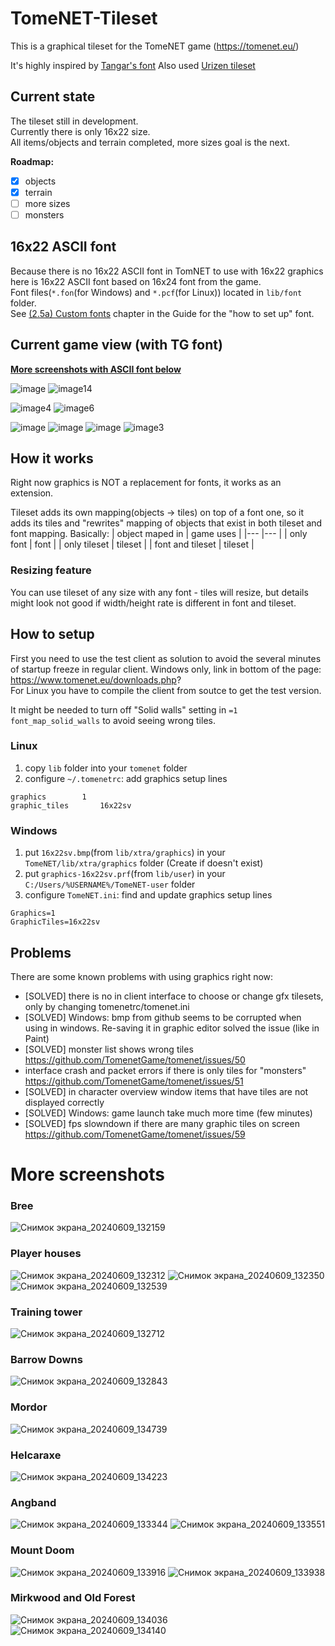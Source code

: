# TomeNET-Tileset

This is a graphical tileset for the TomeNET game (https://tomenet.eu/)

It's highly inspired by [Tangar's font](https://igroglaz.com/en/t/tileset) 
Also used [Urizen tileset](https://vurmux.itch.io/urizen-onebit-tileset)

## Current state

The tileset still in development.  
Currently there is only 16x22 size.  
All items/objects and terrain completed, more sizes goal is the next.

**Roadmap:**
- [x] objects
- [x] terrain
- [ ] more sizes
- [ ] monsters

## 16x22 ASCII font

Because there is no 16x22 ASCII font in TomNET to use with 16x22 graphics here is 16x22 ASCII font based on 16x24 font from the game.  
Font files(`*.fon`(for Windows) and `*.pcf`(for Linux)) located in `lib/font` folder.  
See [(2.5a) Custom fonts](https://www.tomenet.eu/guide.php?chapter=2.5a) chapter in the Guide for the "how to set up" font.  

## Current game view (with TG font)

**[More screenshots with ASCII font below](#more-screenshots)**

![image](https://github.com/EvgenijK/TomeNET-Tileset/assets/8179946/faf02db6-b696-45da-9ac8-9a275c831904)
![image14](https://github.com/EvgenijK/TomeNET-Tileset/assets/8179946/4f590da0-66fa-4479-bf87-06d1a693b42e)

![image4](https://github.com/EvgenijK/TomeNET-Tileset/assets/8179946/784f6ff1-e453-4c96-bcdc-2962fd2f3af3)
![image6](https://github.com/EvgenijK/TomeNET-Tileset/assets/8179946/68555195-cdaa-4e93-a4ec-7e0578bed106)

![image](https://github.com/EvgenijK/TomeNET-Tileset/assets/8179946/627d8aee-6d76-44a3-bc91-a039005cd1a5)
![image](https://github.com/EvgenijK/TomeNET-Tileset/assets/8179946/12a6f97a-3d10-455d-96cb-71b609ffdf78)
![image](https://github.com/EvgenijK/TomeNET-Tileset/assets/8179946/85b4b989-818b-4223-a7c4-64137b0e30a0)
![image3](https://github.com/EvgenijK/TomeNET-Tileset/assets/8179946/50b84d68-398a-4b58-96cc-297b10003bd9)

## How it works

Right now graphics is NOT a replacement for fonts, it works as an extension.  

Tileset adds its own mapping(objects -> tiles) on top of a font one, so it adds its tiles and "rewrites" mapping of objects that exist in both tileset and font mapping. Basically:
| object maped in  | game uses |
|---               |---        |
| only font        | font      |
| only tileset     | tileset    |
| font and tileset | tileset   |

### Resizing feature  
You can use tileset of any size with any font - tiles will resize, but details might look not good if width/height rate is different in font and tileset.


## How to setup

First you need to use the test client as solution to avoid the several minutes of startup freeze in regular client.
Windows only, link in bottom of the page: https://www.tomenet.eu/downloads.php?  
For Linux you have to compile the client from soutce to get the test version.

It might be needed to turn off "Solid walls" setting in `=1 font_map_solid_walls` to avoid seeing wrong tiles.

### Linux 

1) copy `lib` folder into your `tomenet` folder
2) configure `~/.tomenetrc`: add graphics setup lines
```
graphics		1
graphic_tiles		16x22sv
```

### Windows
1) put `16x22sv.bmp`(from `lib/xtra/graphics`) in your `TomeNET/lib/xtra/graphics` folder (Create if doesn't exist) 
2) put `graphics-16x22sv.prf`(from `lib/user`) in your `C:/Users/%USERNAME%/TomeNET-user` folder
3) configure `TomeNET.ini`: find and update graphics setup lines
```
Graphics=1
GraphicTiles=16x22sv
```

## Problems

There are some known problems with using graphics right now:
- [SOLVED] there is no in client interface to choose or change gfx tilesets, only by changing tomenetrc/tomenet.ini
- [SOLVED] Windows: bmp from github seems to be corrupted when using in windows. Re-saving it in graphic editor solved the issue (like in Paint)
- [SOLVED] monster list shows wrong tiles https://github.com/TomenetGame/tomenet/issues/50
- interface crash and packet errors if there is only tiles for "monsters" https://github.com/TomenetGame/tomenet/issues/51
- [SOLVED] in character overview window items that have tiles are not displayed correctly
- [SOLVED] Windows: game launch take much more time (few minutes)
- [SOLVED] fps slowndown if there are many graphic tiles on screen https://github.com/TomenetGame/tomenet/issues/59

# More screenshots

### Bree
![Снимок экрана_20240609_132159](https://github.com/EvgenijK/TomeNET-Tileset/assets/8179946/b6bddbfa-f83c-4d2a-a3d6-358ba1216e47)

### Player houses
![Снимок экрана_20240609_132312](https://github.com/EvgenijK/TomeNET-Tileset/assets/8179946/a22a2740-2df1-4e05-be90-c3f67246f02f)
![Снимок экрана_20240609_132350](https://github.com/EvgenijK/TomeNET-Tileset/assets/8179946/89b8fa4e-eb55-4e66-9c1d-5391e8a28dd6)
![Снимок экрана_20240609_132539](https://github.com/EvgenijK/TomeNET-Tileset/assets/8179946/518643b0-3201-4701-be4a-f23e20d6e609)

### Training tower
![Снимок экрана_20240609_132712](https://github.com/EvgenijK/TomeNET-Tileset/assets/8179946/bba5e165-ce40-4bac-8bc8-9ecb51bff2a9)

### Barrow Downs
![Снимок экрана_20240609_132843](https://github.com/EvgenijK/TomeNET-Tileset/assets/8179946/cd111840-6f16-4f83-9fa3-06d2ff4aed41)

### Mordor
![Снимок экрана_20240609_134739](https://github.com/EvgenijK/TomeNET-Tileset/assets/8179946/f6ca0303-4d40-42e4-a5bf-b87b37e2a36a)

### Helcaraxe
![Снимок экрана_20240609_134223](https://github.com/EvgenijK/TomeNET-Tileset/assets/8179946/48897eee-ae21-4b1e-83fa-6361c7dfe2fd)

### Angband
![Снимок экрана_20240609_133344](https://github.com/EvgenijK/TomeNET-Tileset/assets/8179946/bda99f50-3da1-4ff1-9dd3-5791e50bf6dc)
![Снимок экрана_20240609_133551](https://github.com/EvgenijK/TomeNET-Tileset/assets/8179946/5636d81b-36e5-4591-a4ba-f829c957e68a)

### Mount Doom
![Снимок экрана_20240609_133916](https://github.com/EvgenijK/TomeNET-Tileset/assets/8179946/36005528-504b-4eae-bd8e-9f696ff43f4b)
![Снимок экрана_20240609_133938](https://github.com/EvgenijK/TomeNET-Tileset/assets/8179946/17572882-4ca4-4b19-b141-c81017f89c81)

### Mirkwood and Old Forest
![Снимок экрана_20240609_134036](https://github.com/EvgenijK/TomeNET-Tileset/assets/8179946/a36fc831-6b13-408b-8b42-a3df313ecf77)
![Снимок экрана_20240609_134140](https://github.com/EvgenijK/TomeNET-Tileset/assets/8179946/a175b384-3ba4-47b9-8bf4-34e2beb59099)
